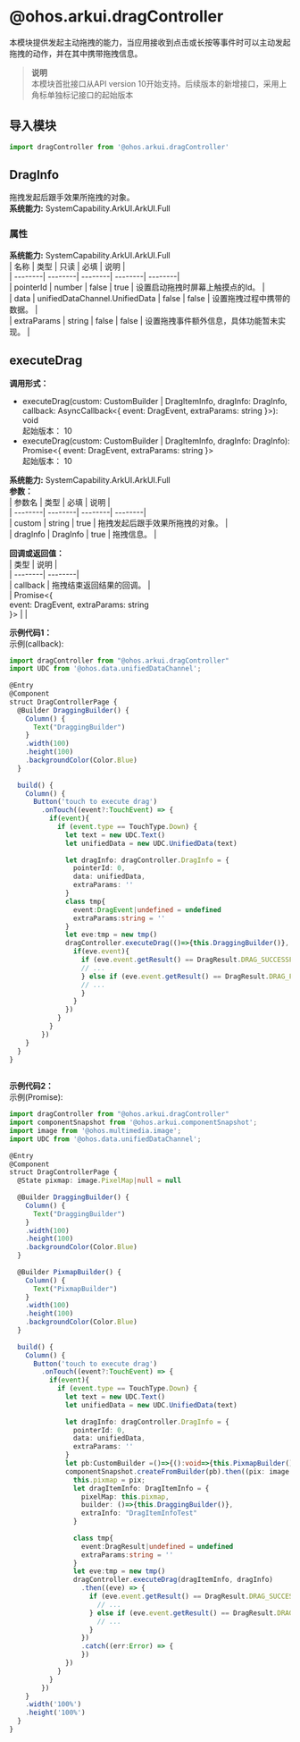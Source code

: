 # @ohos.arkui.dragController    
本模块提供发起主动拖拽的能力，当应用接收到点击或长按等事件时可以主动发起拖拽的动作，并在其中携带拖拽信息。  
> **说明**   
>本模块首批接口从API version 10开始支持。后续版本的新增接口，采用上角标单独标记接口的起始版本  
  
## 导入模块  
  
```js    
import dragController from '@ohos.arkui.dragController'    
```  
    
## DragInfo    
拖拽发起后跟手效果所拖拽的对象。  
 **系统能力:**  SystemCapability.ArkUI.ArkUI.Full    
### 属性    
 **系统能力:**  SystemCapability.ArkUI.ArkUI.Full    
| 名称 | 类型 | 只读 | 必填 | 说明 |  
| --------| --------| --------| --------| --------|  
| pointerId | number | false | true | 设置启动拖拽时屏幕上触摸点的Id。 |  
| data | unifiedDataChannel.UnifiedData | false | false | 设置拖拽过程中携带的数据。 |  
| extraParams | string | false | false | 设置拖拽事件额外信息，具体功能暂未实现。 |  
    
## executeDrag  
 **调用形式：**     
    
- executeDrag(custom: CustomBuilder | DragItemInfo, dragInfo: DragInfo, callback: AsyncCallback\<{     event: DragEvent, extraParams: string   }>): void    
起始版本： 10    
- executeDrag(custom: CustomBuilder | DragItemInfo, dragInfo: DragInfo): Promise\<{     event: DragEvent, extraParams: string   }>    
起始版本： 10  
  
 **系统能力:**  SystemCapability.ArkUI.ArkUI.Full    
 **参数：**     
| 参数名 | 类型 | 必填 | 说明 |  
| --------| --------| --------| --------|  
| custom | string | true | 拖拽发起后跟手效果所拖拽的对象。 |  
| dragInfo | DragInfo | true | 拖拽信息。 |  
    
 **回调或返回值：**     
| 类型 | 说明 |  
| --------| --------|  
| callback | 拖拽结束返回结果的回调。 |  
| Promise<{  
    event: DragEvent, extraParams: string  
  }> |  |  
    
 **示例代码1：**   
示例(callback):  
```ts    
import dragController from "@ohos.arkui.dragController"  
import UDC from '@ohos.data.unifiedDataChannel';  
  
@Entry  
@Component  
struct DragControllerPage {  
  @Builder DraggingBuilder() {  
    Column() {  
      Text("DraggingBuilder")  
    }  
    .width(100)  
    .height(100)  
    .backgroundColor(Color.Blue)  
  }  
  
  build() {  
    Column() {  
      Button('touch to execute drag')  
        .onTouch((event?:TouchEvent) => {  
          if(event){  
            if (event.type == TouchType.Down) {  
              let text = new UDC.Text()  
              let unifiedData = new UDC.UnifiedData(text)  
  
              let dragInfo: dragController.DragInfo = {  
                pointerId: 0,  
                data: unifiedData,  
                extraParams: ''  
              }  
              class tmp{  
                event:DragEvent|undefined = undefined  
                extraParams:string = ''  
              }  
              let eve:tmp = new tmp()  
              dragController.executeDrag(()=>{this.DraggingBuilder()}, dragInfo, (err, eve) => {  
                if(eve.event){  
                  if (eve.event.getResult() == DragResult.DRAG_SUCCESSFUL) {  
                  // ...  
                  } else if (eve.event.getResult() == DragResult.DRAG_FAILED) {  
                  // ...  
                  }  
                }  
              })  
            }  
          }  
        })  
    }  
  }  
}  
    
```    
  
    
 **示例代码2：**   
示例(Promise):  
```ts    
import dragController from "@ohos.arkui.dragController"  
import componentSnapshot from '@ohos.arkui.componentSnapshot';  
import image from '@ohos.multimedia.image';  
import UDC from '@ohos.data.unifiedDataChannel';  
  
@Entry  
@Component  
struct DragControllerPage {  
  @State pixmap: image.PixelMap|null = null  
  
  @Builder DraggingBuilder() {  
    Column() {  
      Text("DraggingBuilder")  
    }  
    .width(100)  
    .height(100)  
    .backgroundColor(Color.Blue)  
  }  
  
  @Builder PixmapBuilder() {  
    Column() {  
      Text("PixmapBuilder")  
    }  
    .width(100)  
    .height(100)  
    .backgroundColor(Color.Blue)  
  }  
  
  build() {  
    Column() {  
      Button('touch to execute drag')  
        .onTouch((event?:TouchEvent) => {  
          if(event){  
            if (event.type == TouchType.Down) {  
              let text = new UDC.Text()  
              let unifiedData = new UDC.UnifiedData(text)  
  
              let dragInfo: dragController.DragInfo = {  
                pointerId: 0,  
                data: unifiedData,  
                extraParams: ''  
              }  
              let pb:CustomBuilder =()=>{():void=>{this.PixmapBuilder()}}  
              componentSnapshot.createFromBuilder(pb).then((pix: image.PixelMap) => {  
                this.pixmap = pix;  
                let dragItemInfo: DragItemInfo = {  
                  pixelMap: this.pixmap,  
                  builder: ()=>{this.DraggingBuilder()},  
                  extraInfo: "DragItemInfoTest"  
                }  
  
                class tmp{  
                  event:DragResult|undefined = undefined  
                  extraParams:string = ''  
                }  
                let eve:tmp = new tmp()  
                dragController.executeDrag(dragItemInfo, dragInfo)  
                  .then((eve) => {  
                    if (eve.event.getResult() == DragResult.DRAG_SUCCESSFUL) {  
                      // ...  
                    } else if (eve.event.getResult() == DragResult.DRAG_FAILED) {  
                      // ...  
                    }  
                  })  
                  .catch((err:Error) => {  
                  })  
              })  
            }  
          }  
        })  
    }  
    .width('100%')  
    .height('100%')  
  }  
}  
    
```    
  
